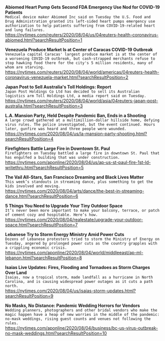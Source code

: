 **Abiomed Heart Pump Gets Second FDA Emergency Use Nod for COVID-19 Patients**\
`Medical device maker Abiomed Inc said on Tuesday the U.S. Food and Drug Administration granted its left-sided heart pumps emergency use authorization to help patients suffering from COVID-19-related heart and lung failures.`\
https://nytimes.com/reuters/2020/08/04/us/04reuters-health-coronavirus-abiomed.html?searchResultPosition=1

**Venezuela Produce Market Is at Center of Caracas COVID-19 Outbreak**\
`Venezuela capital Caracas' largest produce market is at the center of a worsening COVID-19 outbreak, but cash-strapped merchants refuse to stop hawking food there for the city's 5 million residents, many of whom are starving.`\
https://nytimes.com/reuters/2020/08/04/world/americas/04reuters-health-coronavirus-venezuela-market.html?searchResultPosition=2

**Japan Post to Sell Australia's Toll Holdings: Report**\
`Japan Post Holdings Co Ltd has decided to sell its Australian logistics arm Toll Holdings Ltd, a media report said on Tuesday.`\
https://nytimes.com/reuters/2020/08/04/world/asia/04reuters-japan-post-australia.html?searchResultPosition=3

**L.A. Mansion Party, Held Despite Pandemic Ban, Ends in a Shooting**\
`A large crowd gathered at a multimillion-dollar hillside home, defying virus rules. The police investigated, but the event continued. Hours later, gunfire was heard and three people were wounded.`\
https://nytimes.com/2020/08/04/us/la-mansion-party-shooting.html?searchResultPosition=4

**Firefighters Battle Large Fire in Downtown St. Paul**\
`Firefighters on Tuesday battled a large fire in downtown St. Paul that has engulfed a building that was under construction.`\
https://nytimes.com/aponline/2020/08/04/us/ap-us-st-paul-fire-1st-ld-writethru.html?searchResultPosition=5

**The Vail All-Stars, San Francisco Dreaming and Black Lives Matter**\
`This week’s standouts in streaming dance, plus something to get the kids involved and moving.`\
https://nytimes.com/2020/08/04/arts/dance/the-best-in-streaming-dance.html?searchResultPosition=6

**5 Things You Need to Upgrade Your Tiny Outdoor Space**\
`It’s never been more important to make your balcony, terrace, or patch of cement cozy and hospitable. Here’s how.`\
https://nytimes.com/2020/08/04/realestate/upgrade-your-outdoor-space.html?searchResultPosition=7

**Lebanese Try to Storm Energy Ministry Amid Power Cuts**\
`Dozens of Lebanese protesters tried to storm the Ministry of Energy on Tuesday, angered by prolonged power cuts as the country grapples with a crippling economic crisis.`\
https://nytimes.com/aponline/2020/08/04/world/middleeast/ap-ml-lebanon.html?searchResultPosition=8

**Isaias Live Updates: Fires, Flooding and Tornadoes as Storm Charges Over Land**\
`Isaias, now a tropical storm, made landfall as a hurricane in North Carolina, and is causing widespread power outages as it cuts a path north.`\
https://nytimes.com/2020/08/04/us/isaias-storm-updates.html?searchResultPosition=9

**No Masks, No Distance: Pandemic Wedding Horrors for Vendors**\
`Wedding planners, photographers and other bridal vendors who make the magic happen have a heap of new worries in the middle of the pandemic: no-mask weddings, rising guest counts and venues not following the rules.`\
https://nytimes.com/aponline/2020/08/04/business/bc-us-virus-outbreak-no-mask-weddings.html?searchResultPosition=10

